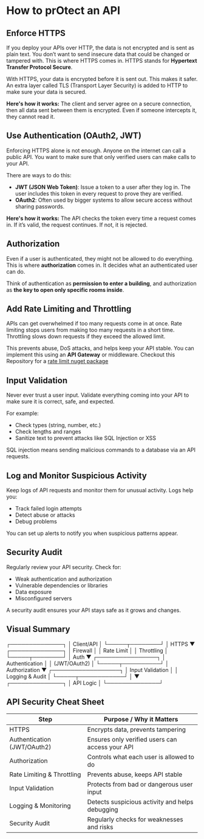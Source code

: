 # How to prOtect an API

## Enforce HTTPS
If you deploy your APIs over HTTP, the data is not encrypted and is sent as plain text. You don’t want to send insecure data that could be changed or tampered with. This is where HTTPS comes in. HTTPS stands for **Hypertext Transfer Protocol Secure**.  

With HTTPS, your data is encrypted before it is sent out. This makes it safer. An extra layer called TLS (Transport Layer Security) is added to HTTP to make sure your data is secured.  

**Here's how it works:** The client and server agree on a secure connection, then all data sent between them is encrypted. Even if someone intercepts it, they cannot read it.


## Use Authentication (OAuth2, JWT)
Enforcing HTTPS alone is not enough. Anyone on the internet can call a public API. You want to make sure that only verified users can make calls to your API.  

There are ways to do this:  
- **JWT (JSON Web Token)**: Issue a token to a user after they log in. The user includes this token in every request to prove they are verified.  
- **OAuth2**: Often used by bigger systems to allow secure access without sharing passwords.  

**Here's how it works:** The API checks the token every time a request comes in. If it’s valid, the request continues. If not, it is rejected.


## Authorization
Even if a user is authenticated, they might not be allowed to do everything. This is where **authorization** comes in. It decides what an authenticated user can do.  

Think of authentication as **permission to enter a building**, and authorization as **the key to open only specific rooms inside**.


## Add Rate Limiting and Throttling
APIs can get overwhelmed if too many requests come in at once. Rate limiting stops users from making too many requests in a short time. Throttling slows down requests if they exceed the allowed limit.  

This prevents abuse, DoS attacks, and helps keep your API stable. You can implement this using an **API Gateway** or middleware.
Checkout this Repository for a [rate limit nuget package](https://github.com/selfmadecode/Throttlr.Api.RateLimit)


## Input Validation
Never ever trust a user input. Validate everything coming into your API to make sure it is correct, safe, and expected.  

For example:  
- Check types (string, number, etc.)  
- Check lengths and ranges  
- Sanitize text to prevent attacks like SQL Injection or XSS  

SQL injection means sending malicious commands to a database via an API requests.


## Log and Monitor Suspicious Activity
Keep logs of API requests and monitor them for unusual activity. Logs help you:  
- Track failed login attempts  
- Detect abuse or attacks  
- Debug problems  

You can set up alerts to notify you when suspicious patterns appear.


## Security Audit
Regularly review your API security. Check for:  
- Weak authentication and authorization  
- Vulnerable dependencies or libraries  
- Data exposure  
- Misconfigured servers  

A security audit ensures your API stays safe as it grows and changes.

## Visual Summary

   ┌──────────────┐
   │  Client/API  │
   └─────┬────────┘
         │ HTTPS
         ▼
   ┌──────────────┐
   │   Firewall   │
   │ Rate Limit   │
   │ Throttling   │
   └─────┬────────┘
         │ Auth
         ▼
   ┌────────────────┐
   │ Authentication │
   │  (JWT/OAuth2)  │
   └─────┬──────────┘
         │ Authorization
         ▼
   ┌──────────────────┐
   │ Input Validation │
   │ Logging & Audit  │
   └─────┬────────────┘
         │
         ▼
   ┌──────────────┐
   │    API Logic │
   └──────────────┘


## API Security Cheat Sheet

| Step                         | Purpose / Why it Matters                              |
|------------------------------|-------------------------------------------------------|
| HTTPS                        | Encrypts data, prevents tampering                     |
| Authentication (JWT/OAuth2)  | Ensures only verified users can access your API       |
| Authorization                | Controls what each user is allowed to do              |
| Rate Limiting & Throttling   | Prevents abuse, keeps API stable                      |
| Input Validation             | Protects from bad or dangerous user input             |
| Logging & Monitoring         | Detects suspicious activity and helps debugging       |
| Security Audit               | Regularly checks for weaknesses and risks             |